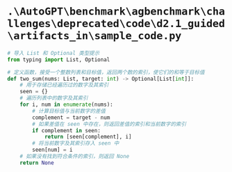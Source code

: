 # `.\AutoGPT\benchmark\agbenchmark\challenges\deprecated\code\d2.1_guided\artifacts_in\sample_code.py`

```py
# 导入 List 和 Optional 类型提示
from typing import List, Optional

# 定义函数，接受一个整数列表和目标值，返回两个数的索引，使它们的和等于目标值
def two_sum(nums: List, target: int) -> Optional[List[int]]:
    # 用于存储已经遍历过的数字及其索引
    seen = {}
    # 遍历列表中的数字及其索引
    for i, num in enumerate(nums):
        # 计算目标值与当前数字的差值
        complement = target - num
        # 如果差值在 seen 中存在，则返回差值的索引和当前数字的索引
        if complement in seen:
            return [seen[complement], i]
        # 将当前数字及其索引存入 seen 中
        seen[num] = i
    # 如果没有找到符合条件的索引，则返回 None
    return None
```